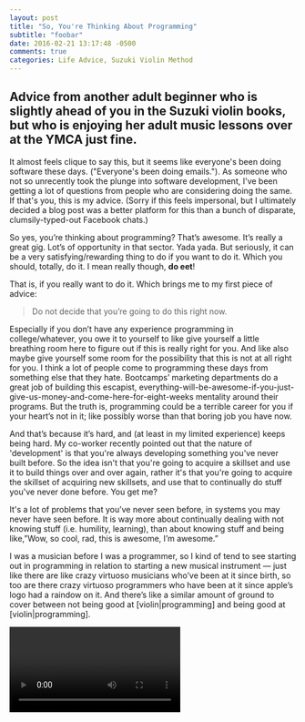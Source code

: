 ```yaml
---
layout: post
title: "So, You're Thinking About Programming"
subtitle: "foobar"
date: 2016-02-21 13:17:48 -0500
comments: true
categories: Life Advice, Suzuki Violin Method
---
```


## Advice from another adult beginner who is slightly ahead of you in the Suzuki violin books, but who is enjoying her adult music lessons over at the YMCA just fine.

It almost feels clique to say this, but it seems like everyone's been doing
software these days.  ("Everyone's been doing emails.").  As someone who
not so unrecently took the plunge into software development, I've been
getting a lot of questions from people who are considering doing the
same.  If that's you, this is my advice.  (Sorry if this feels
impersonal, but I ultimately decided a blog post was a better platform for this
than a bunch of disparate, clumsily-typed-out Facebook chats.)

So yes, you’re thinking about programming?  That’s awesome.  It’s really
a great gig.  Lot’s of opportunity in that sector.  Yada yada.  But
seriously, it can be a very satisfying/rewarding thing to do if you want
to do it.  Which you should, totally, do it.  I mean really though, **do eet**!

That is, if you really want to do it.  Which brings me to my first piece of
advice:

> Do not decide that you’re going to do this right now.

Especially if you don’t have any experience programming in
college/whatever, you owe it to yourself to like give yourself a little
breathing room here to figure out if this is really right for you.  And like
also maybe give yourself some room for the possibility that this is not at all right
for you.  I think a lot of people come to programming these days from
something else that they hate.  Bootcamps’ marketing departments do a
great job of building this escapist,
everything-will-be-awesome-if-you-just-give-us-money-and-come-here-for-eight-weeks
mentality around their programs.  But the truth is, programming could be
a terrible career for you if your heart’s not in it; like possibly worse
than that boring job you have now.

And that’s because it’s hard, and (at least in my limited
experience) keeps being hard.  My co-worker recently pointed out that
the nature of 'development' is that you're always developing something you've
never built before.  So the idea isn't that you're going to acquire a
skillset and use it to build things over and over again, rather it's that you're going to
acquire the skillset of acquiring new skillsets, and use that to continually
do stuff you've never done before. You get me?

It's a lot of problems that you’ve never seen before, in systems you may
never have seen before.  It is way more about continually dealing with
not knowing stuff (i.e. humility, learning), than about knowing stuff
and being like,”Wow, so cool, rad, this is awesome, I’m awesome.”

<picture>

I was a musician before I was a programmer, so I kind of tend to see starting out in programming in
relation to starting a new
musical instrument — just like there are like crazy virtuoso musicians
who’ve been at it since birth, so too are there crazy virtuoso
programmers who have been at it since apple’s logo had a raindow on it.
And there’s like a similar amount of ground to cover between not being
good at [violin|programming] and being good at [violin|programming].

<video>

So let’s actually just run with this comparison and reframe this
discussion a little bit — imagine you woke up tomorrow morning and decided that you
wanted to become a concert violinist.  That’s awesome!  Really cool.
But making that happen means that you’re going to really suck at playing
the violin.  Like really suck.  And probably in your lifetime you might
not really make it to the level of someone who’s been doing it since
they were like 4 or 5.

<video>

I think starting programming is a lot like being an adult beginner in
music lessons.  Except the only difference is that there is no surplus
of talented violinist roles in our economy, but there *is* such a surplus
of programming roles for the time being.  So the playing field is
advantageous for people who want to pick up a laptop and start
screeching out their first Ode to Code.

<ode to joy>

And to be clear here, in case I’m sounding a little bit haughty, I’m totally with
you — adult beginner material.  But I’m just like that adult beginner
whose lesson is right before yours and who is slightly ahead of you in
the Suzuki books.

<later suzuki song>
<Image>

So at the end of the day if programming turns out not to like *be very
interesting* to you in the first place, then you might be talking about
trading a boring and (maybe) manageable job for boring and very
difficult one that you’re necessarily going to suck at for a very long
time and will have to work to constantly get better at.  Maybe not the
best trade.  (But like if that’s the case, don’t feel hopeless because
maybe trying out programming WILL have brought you closer to what you
actually want to do through negation.)

So but THE POINT IS for NOW just have an open mind and see how much
serotonin gets released in your brain when you get your first
tic-tac-toe game to run.  The pressure’s off -- try to have some fun
with it.

And here's how I suggest trying to have that fun:

1. Pick a programming language to focus on. Unless you have a clear
   picture of what you want to do/where you want to
   work, this will necessarily be a pretty arbitrary
   decision.  Don't worry too much about picking the right language.  I
   think it's helpful to limit yourself to one while you're getting your
   bearings, but all of the concepts you'll be learning are transferable
   between languages (So in no way will you be like locking yourself into
   anything.  Actually, the opposite it true -- by learning your first programming language, it
   will make the process of learning your second one easier.).  If
   you're having some trouble deciding, it may be helpful to take my
   harry potter sorting hat quiz (see below).

Which of these best describes you?  a. Slitherin b. Hufflepuff c.
Ravenclaw d. Muggle

Results ————— a. javascript b. ruby c. python d. php

2. Create a free account over at
[Codecademy](https://www.codecademy.com). Complete the course for the
programming language you chose in step 1.  In addition complete the following
tracks:
  - HTML & CSS
  - Javascript (no need to repeat if that's what you chose in step 1)
  - jQuery
  - Learn the Command Line
  - Learn SQL
  - Learn Git
There's also some fun activities on codecademy, so feel free to take
detours.  Remember, the goal here is fun.  Try to commit an hour or two
to this each day until you're finished if you can.

3. Start going to meetups.  Keep going to meetups.  This is super
   important.  meetup.com, subscribe to events related to your results
   from the harry potter quiz
about bootcamps.  You’ve made some friends, hacked some stuff together,
gone to talks and forced yourself to mingle even though you just wanted
to sit in the back and eat the free pizza.


3. You likey?


Alright, the fun is over!

4. If you answered yes to No. 3, then the next step is to turn up the
   resistence a little bit on your self study.  I would suggest getting
   a paid subscription to either [treehouse] or [codeschool].  Whereas
   codecadey's a great way to hit the ground running, these
   sites provide a combination of slightly more in-depth video lectures
   with accompanying exercises.  After signing up, go through the course
   material offered for the language you've chosen as well as all of the topics
   listed in part 2.  There will be some redundancy here, but that's actually good.

 5. The next step is to tackle a framework.  Here's where we're starting
    to get a little more specific.  If a programming language is like
    legos, a framework is like a specific lego set -- it's good at
    building a particular thing.  That being said, I think it's still
    the case that learning about one will make learning a second one
    easier.

 6. If you've started digging into codeschool/treehouse and are still
    stoked on this idea, then you need to think about freeing up some
    time to pursue this.  If it's at all possible to cuver your expenses
    working part time, that's a great option.  Start to treat
    programming like a second job -- go to a coffeeshop and do it for
    four hours a day every day. 

> Try to cut down to working part time and start devouring online
> resources as a second part time job for three to six months.
Like I’m not kidding, coffee shop every day for four hours.  Be that
person.  Order a Macciato.  Stake out a spot next to the outlet.  Go
there every day.  Work at it hard.

    This should be the big jump, not the jump into a bootcamp.

  7. Decide whether to take the bootcamp route or to go it alone.

I think it’s really important to realize that coding bootcamps are
businesses.  No matter how approachable they are or much eye contact
they make with you or how often they tell you they love you, they don’t
necessarily have your best interests in mind.  But what they *do*
necessarily have in mind, as a *business*, is their *own* best
interests.  That said, what bootcamps have going for them is that they
can help you cover a ton of ground quickly.   They do this by taking
care of the parts of programming that would be the costliest/least
beneficial to you at this point (i.e. setting up your environment and
dealing with configuration) and then force feeding you a ton of material
about a specific language and framework.  You’re paying for the benefit
of not getting stuck for too long on things that aren’t that important
for your learning in this moment.  And also for curriculum.  

Another way they function is that they hold a substantial wager that you
make on yourself succeeding.  Once you've paid them

As much as they try to market their programs as no-brainer money back
decisions, deciding to enroll in a bootcamp at its heart is a cold,
practical, financial decision.  Be skeptical of job guarantees — you’re
going to have to hustle to find a job and one way or another you’re
going to be putting a ton of time and money on the line for this
decision.  So just be skeptical, kick the tires, ask for a tours,
realize they’ll be less nice to you once they have your money.  

And then maybe, on your own terms, as part of your own realistic
narrative, if pouring over hours and hours of lessons and struggling to
get things set up hasn’t completely put you off to the whole thing, and
if you decide you need the leaning boost, then maybe that’d be the time.
